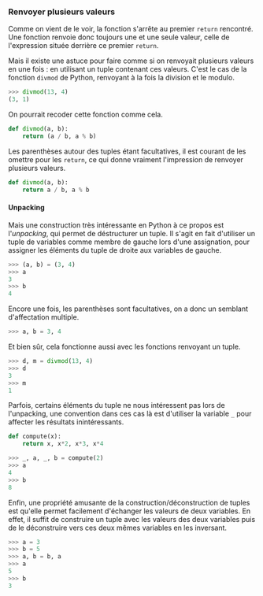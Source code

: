 ### Renvoyer plusieurs valeurs

Comme on vient de le voir, la fonction s'arrête au premier `return` rencontré.
Une fonction renvoie donc toujours une et une seule valeur, celle de l'expression située derrière ce premier `return`.

Mais il existe une astuce pour faire comme si on renvoyait plusieurs valeurs en une fois : en utilisant un tuple contenant ces valeurs.
C'est le cas de la fonction `divmod` de Python, renvoyant à la fois la division et le modulo.

```python
>>> divmod(13, 4)
(3, 1)
```

On pourrait recoder cette fonction comme cela.

```python
def divmod(a, b):
    return (a / b, a % b)
```

Les parenthèses autour des tuples étant facultatives, il est courant de les omettre pour les `return`, ce qui donne vraiment l'impression de renvoyer plusieurs valeurs.

```python
def divmod(a, b):
    return a / b, a % b
```

#### Unpacking

Mais une construction très intéressante en Python à ce propos est l'_unpacking_, qui permet de déstructurer un tuple.
Il s'agit en fait d'utiliser un tuple de variables comme membre de gauche lors d'une assignation, pour assigner les éléments du tuple de droite aux variables de gauche.

```python
>>> (a, b) = (3, 4)
>>> a
3
>>> b
4
```

Encore une fois, les parenthèses sont facultatives, on a donc un semblant d'affectation multiple.

```python
>>> a, b = 3, 4
```

Et bien sûr, cela fonctionne aussi avec les fonctions renvoyant un tuple.

```python
>>> d, m = divmod(13, 4)
>>> d
3
>>> m
1
```

Parfois, certains éléments du tuple ne nous intéressent pas lors de l'unpacking, une convention dans ces cas là est d'utiliser la variable `_` pour affecter les résultats inintéressants.

```python
def compute(x):
    return x, x*2, x*3, x*4
```

```python
>>> _, a, _, b = compute(2)
>>> a
4
>>> b
8
```

Enfin, une propriété amusante de la construction/déconstruction de tuples est qu'elle permet facilement d'échanger les valeurs de deux variables.
En effet, il suffit de construire un tuple avec les valeurs des deux variables puis de le déconstruire vers ces deux mêmes variables en les inversant.

```python
>>> a = 3
>>> b = 5
>>> a, b = b, a
>>> a
5
>>> b
3
```
